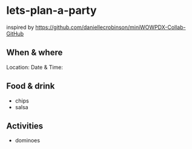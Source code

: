 # lets-plan-a-party
inspired by https://github.com/daniellecrobinson/miniWOWPDX-Collab-GitHub

## When & where

Location:
Date & Time:

## Food & drink

- chips
- salsa

## Activities

- dominoes
